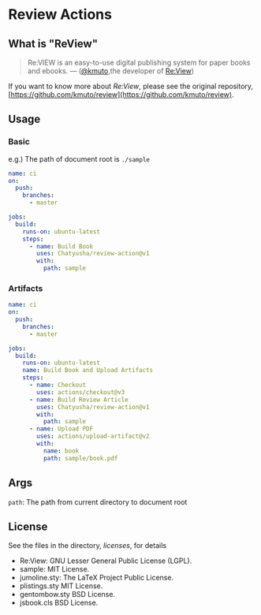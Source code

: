 # Review Actions

## What is "ReView"

> Re:VIEW is an easy-to-use digital publishing system for paper books and ebooks. 
–– ([@kmuto](https://github.com/kmuto),the developer of [Re:View](https://github.com/kmuto/review))

If you want to know more about *Re:View*, please see the original repository,
[https://github.com/kmuto/review](https://github.com/kmuto/review).


## Usage

### Basic

e.g.)
The path of document root is `./sample`

```.github/workflows/buildbook.yml
name: ci
on:
  push:
    branches:
      - master

jobs:
  build:
    runs-on: ubuntu-latest
    steps:
      - name: Build Book
        uses: Chatyusha/review-action@v1
        with:
          path: sample
```

### Artifacts

```yml
name: ci
on:
  push:
    branches:
      - master

jobs:
  build:
    runs-on: ubuntu-latest
    name: Build Book and Upload Artifacts
    steps:
      - name: Checkout
        uses: actions/checkout@v3
      - name: Build Review Article
        uses: Chatyusha/review-action@v1
        with:
          path: sample
      - name: Upload PDF
        uses: actions/upload-artifact@v2
        with:
          name: book
          path: sample/book.pdf
```

## Args

`path`: The path from current directory to document root

## License

See the files in the directory, *licenses*, for details

* Re:View: GNU Lesser General Public License (LGPL).
* sample: MIT License.
* jumoline.sty: The LaTeX Project Public License.
* plistings.sty MIT License.
* gentombow.sty BSD License.
* jsbook.cls BSD License. 
